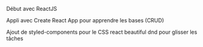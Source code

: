 Début avec ReactJS

Appli avec Create React App
pour apprendre les bases (CRUD)

Ajout de styled-components pour le CSS
react beautiful dnd pour glisser les tâches
